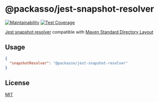 # @packasso/jest-snapshot-resolver

[![Maintainability](https://api.codeclimate.com/v1/badges/aaced5b2261f8a59b7cd/maintainability)](https://codeclimate.com/github/qiwi/packasso/maintainability)
[![Test Coverage](https://api.codeclimate.com/v1/badges/aaced5b2261f8a59b7cd/test_coverage)](https://codeclimate.com/github/qiwi/packasso/test_coverage)

[Jest snapshot resolver](https://jestjs.io/docs/configuration#snapshotresolver-string) compatible with [Maven Standard Directory Layout](https://maven.apache.org/guides/introduction/introduction-to-the-standard-directory-layout.html)

## Usage

```json
{
  "snapshotResolver": "@packasso/jest-snapshot-resolver"
}
```

## License

[MIT](./LICENSE)
